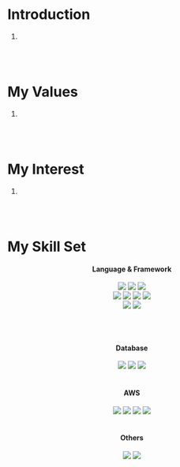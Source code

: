 # Introduction
1. 
<br><br>

# My Values
1.
<br><br>

# My Interest
1. 
<br><br>

# My Skill Set
  
<div align="center">
  
#### Language & Framework
  <img src="https://img.shields.io/badge/java-FF8000?style=for-the-badge&logo=java&logoColor=white">
  <img src="https://img.shields.io/badge/Spring-A5DF00?style=for-the-badge&logo=spring-boot&logoColor=white">
  <img src="https://img.shields.io/badge/IntelliJ-2C2255?style=for-the-badge&logo=IntelliJ&logoColor=white">
  <br>
   <img src="https://img.shields.io/badge/Javascript-F7DF1E?style=for-the-badge&logo=javascript&logoColor=black">
  <img src="https://img.shields.io/badge/Node.js-339933?style=for-the-badge&logo=Node.js&logoColor=white">
  <img src="https://img.shields.io/badge/React-61DAFB?style=for-the-badge&logo=react&logoColor=black"> 
  <img src="https://img.shields.io/badge/Express-black?style=for-the-badge&logo=express&logoColor=white">
  <br>
  <img src="https://img.shields.io/badge/Python-3776AB?style=for-the-badge&logo=python&logoColor=white">
  <img src="https://img.shields.io/badge/django-0B610B?style=for-the-badge&logo=django&logoColor=white">

  <br/><br/>

#### Database

<img src="https://img.shields.io/badge/MySQL-4479A1?style=for-the-badge&logo=MySQL&logoColor=white">
 <img src="https://img.shields.io/badge/MongoDB-47A248?style=for-the-badge&logo=MongoDB&logoColor=white">
  <img src="https://img.shields.io/badge/postgreSQL-4169E1?style=for-the-badge&logo=postgresql&logoColor=white">
 <br/><br/>

#### AWS
<img src="https://img.shields.io/badge/EC2-FF9900?style=for-the-badge&logo=amazonec2&logoColor=white">
<img src="https://img.shields.io/badge/S3-569A31?style=for-the-badge&logo=amazons3&logoColor=white">
<img src="https://img.shields.io/badge/RDS-0080FF?style=for-the-badge&logo=amazonrds&logoColor=white">
<img src="https://img.shields.io/badge/Route53-8C4FFF?style=for-the-badge&logo=amazonroute53&logoColor=white">
<br/><br/>

#### Others
<img src="https://img.shields.io/badge/docker-2496ED?style=for-the-badge&logo=docker&logoColor=white">
<img src="https://img.shields.io/badge/github-181717?style=for-the-badge&logo=github&logoColor=white"> 
<div/>
